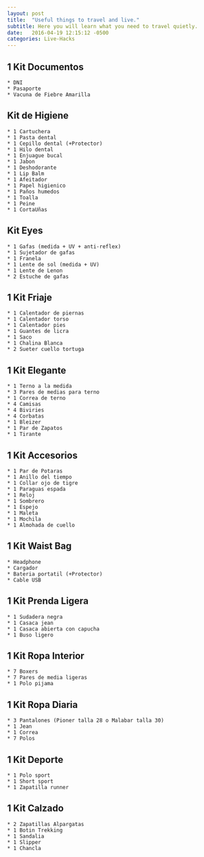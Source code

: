 ```yaml
---
layout: post
title:  "Useful things to travel and live."
subtitle: Here you will learn what you need to travel quietly.
date:   2016-04-19 12:15:12 -0500
categories: Live-Hacks
---
```


## 1 Kit Documentos

    * DNI  
    * Pasaporte  
    * Vacuna de Fiebre Amarilla  

## Kit de Higiene

    * 1 Cartuchera  
    * 1 Pasta dental  
    * 1 Cepillo dental (+Protector)  
    * 1 Hilo dental  
    * 1 Enjuague bucal  
    * 1 Jabon  
    * 1 Deshodorante  
    * 1 Lip Balm  
    * 1 Afeitador  
    * 1 Papel higienico  
    * 1 Paños humedos  
    * 1 Toalla  
    * 1 Peine  
    * 1 CortaUñas  

## Kit Eyes

    * 1 Gafas (medida + UV + anti-reflex)  
    * 1 Sujetador de gafas  
    * 1 Franela  
    * 1 Lente de sol (medida + UV)  
    * 1 Lente de Lenon  
    * 2 Estuche de gafas  

## 1 Kit Friaje

    * 1 Calentador de piernas  
    * 1 Calentador torso  
    * 1 Calentador pies  
    * 1 Guantes de licra  
    * 1 Saco  
    * 1 Chalina Blanca  
    * 2 Sueter cuello tortuga  

## 1 Kit Elegante

    * 1 Terno a la medida  
    * 3 Pares de medias para terno  
    * 1 Correa de terno  
    * 4 Camisas  
    * 4 Biviries  
    * 4 Corbatas  
    * 1 Bleizer  
    * 1 Par de Zapatos  
    * 1 Tirante  

## 1 Kit Accesorios

    * 1 Par de Potaras  
    * 1 Anillo del tiempo  
    * 1 Collar ojo de tigre  
    * 1 Paraguas espada  
    * 1 Reloj  
    * 1 Sombrero  
    * 1 Espejo  
    * 1 Maleta  
    * 1 Mochila  
    * 1 Almohada de cuello  

## 1 Kit Waist Bag

    * Headphone  
    * Cargador  
    * Bateria portatil (+Protector)  
    * Cable USB  

## 1 Kit Prenda Ligera

    * 1 Sudadera negra  
    * 1 Casaca jean  
    * 1 Casaca abierta con capucha  
    * 1 Buso ligero  

## 1 Kit Ropa Interior

    * 7 Boxers  
    * 7 Pares de media ligeras  
    * 1 Polo pijama  

## 1 Kit Ropa Diaria

    * 3 Pantalones (Pioner talla 28 o Malabar talla 30)  
    * 1 Jean  
    * 1 Correa  
    * 7 Polos  

## 1 Kit Deporte

    * 1 Polo sport  
    * 1 Short sport  
    * 1 Zapatilla runner  

## 1 Kit Calzado

    * 2 Zapatillas Alpargatas  
    * 1 Botin Trekking  
    * 1 Sandalia  
    * 1 Slipper  
    * 1 Chancla  
